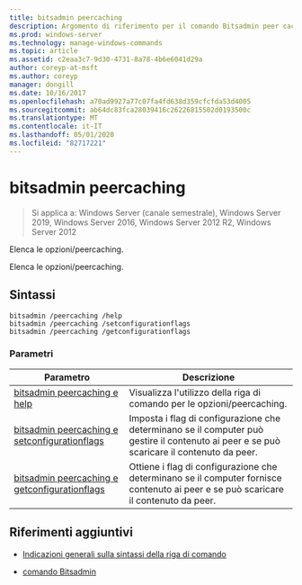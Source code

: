 ```yaml
---
title: bitsadmin peercaching
description: Argomento di riferimento per il comando Bitsadmin peer caching, in cui sono elencate le opzioni/peercaching.
ms.prod: windows-server
ms.technology: manage-windows-commands
ms.topic: article
ms.assetid: c2eaa3c7-9d30-4731-8a78-4b6e6041d29a
author: coreyp-at-msft
ms.author: coreyp
manager: dongill
ms.date: 10/16/2017
ms.openlocfilehash: a70ad9927a77c07fa4fd638d359cfcfda53d4005
ms.sourcegitcommit: ab64dc83fca28039416c26226815502d0193500c
ms.translationtype: MT
ms.contentlocale: it-IT
ms.lasthandoff: 05/01/2020
ms.locfileid: "82717221"
---
```

# <a name="bitsadmin-peercaching"></a>bitsadmin peercaching

> Si applica a: Windows Server (canale semestrale), Windows Server 2019, Windows Server 2016, Windows Server 2012 R2, Windows Server 2012

Elenca le opzioni/peercaching.

Elenca le opzioni/peercaching.

## <a name="syntax"></a>Sintassi

```
bitsadmin /peercaching /help
bitsadmin /peercaching /setconfigurationflags
bitsadmin /peercaching /getconfigurationflags
```

### <a name="parameters"></a>Parametri

| Parametro | Descrizione |
| -------------- | -------------- |
| [bitsadmin peercaching e help](bitsadmin-peercaching-and-help.md) | Visualizza l'utilizzo della riga di comando per le opzioni/peercaching.|
| [bitsadmin peercaching e setconfigurationflags](bitsadmin-peercaching-and-setconfigurationflags.md) | Imposta i flag di configurazione che determinano se il computer può gestire il contenuto ai peer e se può scaricare il contenuto da peer. |
| [bitsadmin peercaching e getconfigurationflags](bitsadmin-peercaching-and-getconfigurationflags.md) | Ottiene i flag di configurazione che determinano se il computer fornisce contenuto ai peer e se può scaricare il contenuto da peer. |

## <a name="additional-references"></a>Riferimenti aggiuntivi

- [Indicazioni generali sulla sintassi della riga di comando](command-line-syntax-key.md)

- [comando Bitsadmin](bitsadmin.md)
